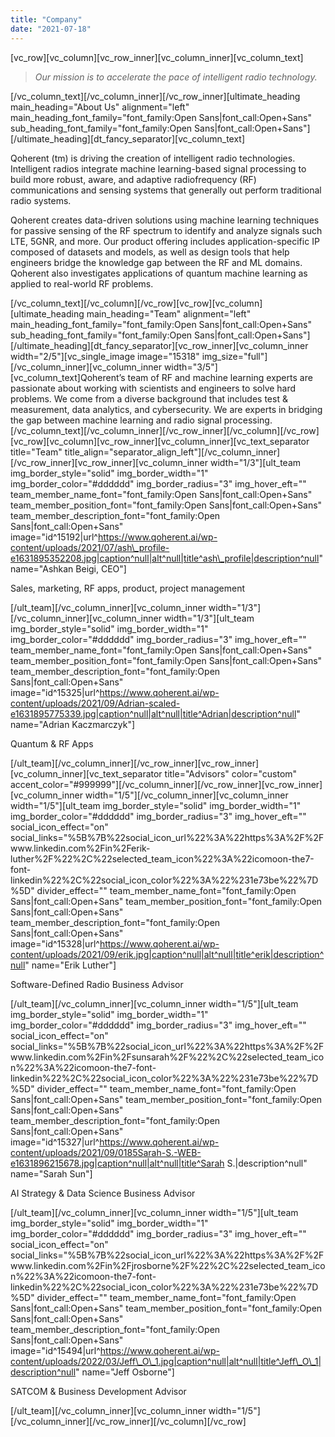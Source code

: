 ```yaml
---
title: "Company"
date: "2021-07-18"
---
```


\[vc\_row\]\[vc\_column\]\[vc\_row\_inner\]\[vc\_column\_inner\]\[vc\_column\_text\]

> _Our mission is to accelerate the pace of intelligent radio technology._

\[/vc\_column\_text\]\[/vc\_column\_inner\]\[/vc\_row\_inner\]\[ultimate\_heading main\_heading="About Us" alignment="left" main\_heading\_font\_family="font\_family:Open Sans|font\_call:Open+Sans" sub\_heading\_font\_family="font\_family:Open Sans|font\_call:Open+Sans"\]\[/ultimate\_heading\]\[dt\_fancy\_separator\]\[vc\_column\_text\]

Qoherent (tm) is driving the creation of intelligent radio technologies. Intelligent radios integrate machine learning-based signal processing to build more robust, aware, and adaptive radiofrequency (RF) communications and sensing systems that generally out perform traditional radio systems.

Qoherent creates data-driven solutions using machine learning techniques for passive sensing of the RF spectrum to identify and analyze signals such LTE, 5GNR, and more. Our product offering includes application-specific IP composed of datasets and models, as well as design tools that help engineers bridge the knowledge gap between the RF and ML domains. Qoherent also investigates applications of quantum machine learning as applied to real-world RF problems.

\[/vc\_column\_text\]\[/vc\_column\]\[/vc\_row\]\[vc\_row\]\[vc\_column\]\[ultimate\_heading main\_heading="Team" alignment="left" main\_heading\_font\_family="font\_family:Open Sans|font\_call:Open+Sans" sub\_heading\_font\_family="font\_family:Open Sans|font\_call:Open+Sans"\]\[/ultimate\_heading\]\[dt\_fancy\_separator\]\[vc\_row\_inner\]\[vc\_column\_inner width="2/5"\]\[vc\_single\_image image="15318" img\_size="full"\]\[/vc\_column\_inner\]\[vc\_column\_inner width="3/5"\]\[vc\_column\_text\]Qoherent’s team of RF and machine learning experts are passionate about working with scientists and engineers to solve hard problems. We come from a diverse background that includes test & measurement, data analytics, and cybersecurity. We are experts in bridging the gap between machine learning and radio signal processing.\[/vc\_column\_text\]\[/vc\_column\_inner\]\[/vc\_row\_inner\]\[/vc\_column\]\[/vc\_row\]\[vc\_row\]\[vc\_column\]\[vc\_row\_inner\]\[vc\_column\_inner\]\[vc\_text\_separator title="Team" title\_align="separator\_align\_left"\]\[/vc\_column\_inner\]\[/vc\_row\_inner\]\[vc\_row\_inner\]\[vc\_column\_inner width="1/3"\]\[ult\_team img\_border\_style="solid" img\_border\_width="1" img\_border\_color="#dddddd" img\_border\_radius="3" img\_hover\_eft="" team\_member\_name\_font="font\_family:Open Sans|font\_call:Open+Sans" team\_member\_position\_font="font\_family:Open Sans|font\_call:Open+Sans" team\_member\_description\_font="font\_family:Open Sans|font\_call:Open+Sans" image="id^15192|url^https://www.qoherent.ai/wp-content/uploads/2021/07/ash\_profile-e1631895352208.jpg|caption^null|alt^null|title^ash\_profile|description^null" name="Ashkan Beigi, CEO"\]

Sales, marketing, RF apps, product, project management

\[/ult\_team\]\[/vc\_column\_inner\]\[vc\_column\_inner width="1/3"\]\[/vc\_column\_inner\]\[vc\_column\_inner width="1/3"\]\[ult\_team img\_border\_style="solid" img\_border\_width="1" img\_border\_color="#dddddd" img\_border\_radius="3" img\_hover\_eft="" team\_member\_name\_font="font\_family:Open Sans|font\_call:Open+Sans" team\_member\_position\_font="font\_family:Open Sans|font\_call:Open+Sans" team\_member\_description\_font="font\_family:Open Sans|font\_call:Open+Sans" image="id^15325|url^https://www.qoherent.ai/wp-content/uploads/2021/09/Adrian-scaled-e1631895775339.jpg|caption^null|alt^null|title^Adrian|description^null" name="Adrian Kaczmarczyk"\]

Quantum & RF Apps

\[/ult\_team\]\[/vc\_column\_inner\]\[/vc\_row\_inner\]\[vc\_row\_inner\]\[vc\_column\_inner\]\[vc\_text\_separator title="Advisors" color="custom" accent\_color="#999999"\]\[/vc\_column\_inner\]\[/vc\_row\_inner\]\[vc\_row\_inner\]\[vc\_column\_inner width="1/5"\]\[/vc\_column\_inner\]\[vc\_column\_inner width="1/5"\]\[ult\_team img\_border\_style="solid" img\_border\_width="1" img\_border\_color="#dddddd" img\_border\_radius="3" img\_hover\_eft="" social\_icon\_effect="on" social\_links="%5B%7B%22social\_icon\_url%22%3A%22https%3A%2F%2Fwww.linkedin.com%2Fin%2Ferik-luther%2F%22%2C%22selected\_team\_icon%22%3A%22icomoon-the7-font-linkedin%22%2C%22social\_icon\_color%22%3A%22%231e73be%22%7D%5D" divider\_effect="" team\_member\_name\_font="font\_family:Open Sans|font\_call:Open+Sans" team\_member\_position\_font="font\_family:Open Sans|font\_call:Open+Sans" team\_member\_description\_font="font\_family:Open Sans|font\_call:Open+Sans" image="id^15328|url^https://www.qoherent.ai/wp-content/uploads/2021/09/erik.jpg|caption^null|alt^null|title^erik|description^null" name="Erik Luther"\]

Software-Defined Radio Business Advisor

\[/ult\_team\]\[/vc\_column\_inner\]\[vc\_column\_inner width="1/5"\]\[ult\_team img\_border\_style="solid" img\_border\_width="1" img\_border\_color="#dddddd" img\_border\_radius="3" img\_hover\_eft="" social\_icon\_effect="on" social\_links="%5B%7B%22social\_icon\_url%22%3A%22https%3A%2F%2Fwww.linkedin.com%2Fin%2Fsunsarah%2F%22%2C%22selected\_team\_icon%22%3A%22icomoon-the7-font-linkedin%22%2C%22social\_icon\_color%22%3A%22%231e73be%22%7D%5D" divider\_effect="" team\_member\_name\_font="font\_family:Open Sans|font\_call:Open+Sans" team\_member\_position\_font="font\_family:Open Sans|font\_call:Open+Sans" team\_member\_description\_font="font\_family:Open Sans|font\_call:Open+Sans" image="id^15327|url^https://www.qoherent.ai/wp-content/uploads/2021/09/0185Sarah-S.-WEB-e1631896215678.jpg|caption^null|alt^null|title^Sarah S.|description^null" name="Sarah Sun"\]

AI Strategy & Data Science Business Advisor

\[/ult\_team\]\[/vc\_column\_inner\]\[vc\_column\_inner width="1/5"\]\[ult\_team img\_border\_style="solid" img\_border\_width="1" img\_border\_color="#dddddd" img\_border\_radius="3" img\_hover\_eft="" social\_icon\_effect="on" social\_links="%5B%7B%22social\_icon\_url%22%3A%22https%3A%2F%2Fwww.linkedin.com%2Fin%2Fjrosborne%2F%22%2C%22selected\_team\_icon%22%3A%22icomoon-the7-font-linkedin%22%2C%22social\_icon\_color%22%3A%22%231e73be%22%7D%5D" divider\_effect="" team\_member\_name\_font="font\_family:Open Sans|font\_call:Open+Sans" team\_member\_position\_font="font\_family:Open Sans|font\_call:Open+Sans" team\_member\_description\_font="font\_family:Open Sans|font\_call:Open+Sans" image="id^15494|url^https://www.qoherent.ai/wp-content/uploads/2022/03/Jeff\_O\_1.jpg|caption^null|alt^null|title^Jeff\_O\_1|description^null" name="Jeff Osborne"\]

SATCOM & Business Development Advisor

\[/ult\_team\]\[/vc\_column\_inner\]\[vc\_column\_inner width="1/5"\]\[/vc\_column\_inner\]\[/vc\_row\_inner\]\[/vc\_column\]\[/vc\_row\]
